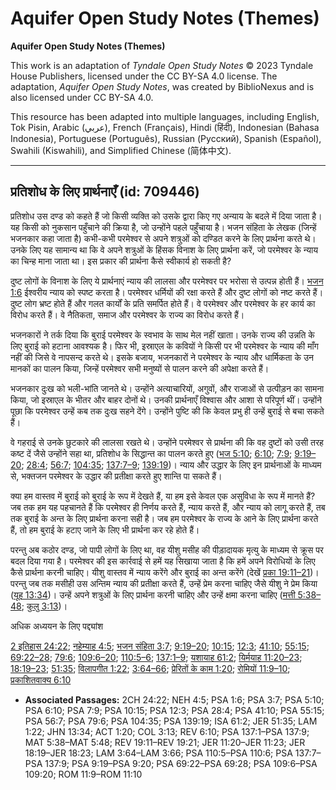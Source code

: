 # Aquifer Open Study Notes (Themes)

**Aquifer Open Study Notes (Themes)**

This work is an adaptation of *Tyndale Open Study Notes* © 2023 Tyndale House Publishers, licensed under the CC BY\-SA 4\.0 license. The adaptation, *Aquifer Open Study Notes*, was created by BiblioNexus and is also licensed under CC BY\-SA 4\.0\.

This resource has been adapted into multiple languages, including English, Tok Pisin, Arabic (عربي), French (Français), Hindi (हिंदी), Indonesian (Bahasa Indonesia), Portuguese (Português), Russian (Русский), Spanish (Español), Swahili (Kiswahili), and Simplified Chinese (简体中文).



--------------------------------

## प्रतिशोध के लिए प्रार्थनाएँ (id: 709446)

प्रतिशोध उस दण्ड को कहते हैं जो किसी व्यक्ति को उसके द्वारा किए गए अन्याय के बदले में दिया जाता है। यह किसी को नुकसान पहुँचाने की क्रिया है, जो उन्होंने पहले पहुँचाया है। भजन संहिता के लेखक (जिन्हें भजनकार कहा जाता है) कभी\-कभी परमेश्वर से अपने शत्रुओं को दण्डित करने के लिए प्रार्थना करते थे। उनके लिए यह सामान्य था कि वे अपने शत्रुओं के हिंसक विनाश के लिए प्रार्थना करें, जो परमेश्वर के न्याय का चिन्ह माना जाता था। इस प्रकार की प्रार्थना कैसे स्वीकार्य हो सकती है?

दुष्ट लोगों के विनाश के लिए ये प्रार्थनाएं न्याय की लालसा और परमेश्वर पर भरोसा से उत्पन्न होती हैं। [भजन 1:6](https://ref.ly/Ps1:6) ईश्वरीय न्याय को स्पष्ट करता है। परमेश्वर धर्मियों की रक्षा करते हैं और दुष्ट लोगों को नष्ट करते हैं। दुष्ट लोग भ्रष्ट होते हैं और गलत कार्यों के प्रति समर्पित होते हैं। वे परमेश्वर और परमेश्वर के हर कार्य का विरोध करते हैं। वे नैतिकता, समाज और परमेश्वर के राज्य का विरोध करते हैं।

भजनकारों ने तर्क दिया कि बुराई परमेश्वर के स्वभाव के साथ मेल नहीं खाता। उनके राज्य की उन्नति के लिए बुराई को हटाना आवश्यक है। फिर भी, इस्राएल के कवियों ने किसी पर भी परमेश्वर के न्याय की माँग नहीं की जिसे वे नापसन्द करते थे। इसके बजाय, भजनकारों ने परमेश्वर के न्याय और धार्मिकता के उन मानकों का पालन किया, जिन्हें परमेश्वर सभी मनुष्यों से पालन करने की अपेक्षा करते हैं।

भजनकार दुःख को भली\-भांति जानते थे। उन्होंने अत्याचारियों, अगुवों, और राजाओं से उत्पीड़न का सामना किया, जो इस्राएल के भीतर और बाहर दोनों थे। उनकी प्रार्थनाएँ विश्वास और आशा से परिपूर्ण थीं। उन्होंने पूछा कि परमेश्वर उन्हें कब तक दुःख सहने देंगे। उन्होंने पुष्टि की कि केवल प्रभु ही उन्हें बुराई से बचा सकते हैं।

वे गहराई से उनके छुटकारे की लालसा रखते थे। उन्होंने परमेश्वर से प्रार्थना की कि वह दुष्टों को उसी तरह कष्ट दें जैसे उन्होंने सहा था, प्रतिशोध के सिद्धान्त का पालन करते हुए ([भज 5:10](https://ref.ly/Ps5:10); [6:10](https://ref.ly/Ps6:10); [7:9](https://ref.ly/Ps7:9); [9:19–20](https://ref.ly/Ps9:19-Ps9:20); [28:4](https://ref.ly/Ps28:4); [56:7](https://ref.ly/Ps56:7); [104:35](https://ref.ly/Ps104:35); [137:7–9](https://ref.ly/Ps137:7-Ps137:9); [139:19](https://ref.ly/Ps139:19))। न्याय और उद्धार के लिए इन प्रार्थनाओं के माध्यम से, भक्तजन परमेश्वर के उद्धार की प्रतीक्षा करते हुए शान्ति पा सकते हैं।

क्या हम वास्तव में बुराई को बुराई के रूप में देखते हैं, या हम इसे केवल एक असुविधा के रूप में मानते हैं? जब तक हम यह पहचानते हैं कि परमेश्वर ही निर्णय करते हैं, न्याय करते हैं, और न्याय को लागू करते हैं, तब तक बुराई के अन्त के लिए प्रार्थना करना सही है। जब हम परमेश्वर के राज्य के आने के लिए प्रार्थना करते हैं, तो हम बुराई के हटाए जाने के लिए भी प्रार्थना कर रहे होते हैं।

परन्तु अब कठोर दण्ड, जो पापी लोगों के लिए था, वह यीशु मसीह की पीड़ादायक मृत्यु के माध्यम से क्रूस पर बदल दिया गया है। परमेश्वर की इस कार्रवाई से हमें यह सिखाया जाता है कि हमें अपने विरोधियों के लिए कैसे प्रार्थना करनी चाहिए। यीशु वास्तव में न्याय करेंगे और बुराई का अन्त करेंगे (देखें [प्रका 19:11–21](https://ref.ly/Rev19:11-Rev19:21))। परन्तु जब तक मसीही उस अन्तिम न्याय की प्रतीक्षा करते हैं, उन्हें प्रेम करना चाहिए जैसे यीशु ने प्रेम किया ([यूह 13:34](https://ref.ly/John13:34))। उन्हें अपने शत्रुओं के लिए प्रार्थना करनी चाहिए और उन्हें क्षमा करना चाहिए ([मत्ती 5:38–48](https://ref.ly/Matt5:38-Matt5:48); [कुलु 3:13](https://ref.ly/Col3:13))।

अधिक अध्ययन के लिए पद्द्यांश

[2 इतिहास 24:22](https://ref.ly/2Chr24:22); [नहेम्याह 4:5](https://ref.ly/Neh4:5); [भजन संहिता 3:7](https://ref.ly/Ps3:7); [9:19–20](https://ref.ly/Ps9:19-Ps9:20); [10:15](https://ref.ly/Ps10:15); [12:3](https://ref.ly/Ps12:3); [41:10](https://ref.ly/Ps41:10); [55:15](https://ref.ly/Ps55:15); [69:22–28](https://ref.ly/Ps69:22-Ps69:28); [79:6](https://ref.ly/Ps79:6); [109:6–20](https://ref.ly/Ps109:6-Ps109:20); [110:5–6](https://ref.ly/Ps110:5-Ps110:6); [137:1–9](https://ref.ly/Ps137:1-Ps137:9); [यशायाह 61:2](https://ref.ly/Isa61:2); [यिर्मयाह 11:20–23](https://ref.ly/Jer11:20-Jer11:23); [18:19–23](https://ref.ly/Jer18:19-Jer18:23); [51:35](https://ref.ly/Jer51:35); [विलापगीत 1:22](https://ref.ly/Lam1:22); [3:64–66](https://ref.ly/Lam3:64-Lam3:66); [प्रेरितों के काम 1:20](https://ref.ly/Acts1:20); [रोमियों 11:9–10](https://ref.ly/Rom11:9-Rom11:10); [प्रकाशितवाक्य 6:10](https://ref.ly/Rev6:10)

* **Associated Passages:** 2CH 24:22; NEH 4:5; PSA 1:6; PSA 3:7; PSA 5:10; PSA 6:10; PSA 7:9; PSA 10:15; PSA 12:3; PSA 28:4; PSA 41:10; PSA 55:15; PSA 56:7; PSA 79:6; PSA 104:35; PSA 139:19; ISA 61:2; JER 51:35; LAM 1:22; JHN 13:34; ACT 1:20; COL 3:13; REV 6:10; PSA 137:1–PSA 137:9; MAT 5:38–MAT 5:48; REV 19:11–REV 19:21; JER 11:20–JER 11:23; JER 18:19–JER 18:23; LAM 3:64–LAM 3:66; PSA 110:5–PSA 110:6; PSA 137:7–PSA 137:9; PSA 9:19–PSA 9:20; PSA 69:22–PSA 69:28; PSA 109:6–PSA 109:20; ROM 11:9–ROM 11:10

